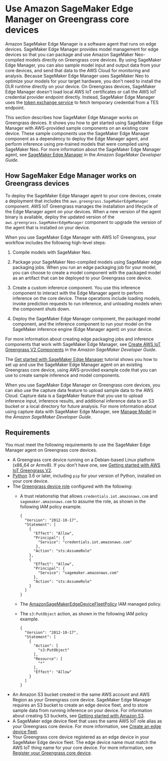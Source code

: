 # Use Amazon SageMaker Edge Manager on Greengrass core devices<a name="use-sagemaker-edge-manager"></a>

Amazon SageMaker Edge Manager is a software agent that runs on edge devices\. SageMaker Edge Manager provides model management for edge devices so that you can package and use Amazon SageMaker Neo\-compiled models directly on Greengrass core devices\. By using SageMaker Edge Manager, you can also sample model input and output data from your core devices, and send that data to the AWS Cloud for monitoring and analysis\. Because SageMaker Edge Manager uses SageMaker Neo to optimize your models for your target hardware, you don't need to install the DLR runtime directly on your device\. On Greengrass devices, SageMaker Edge Manager doesn't load local AWS IoT certificates or call the AWS IoT credential provider endpoint directly\. Instead, SageMaker Edge Manager uses the [token exchange service](token-exchange-service-component.md) to fetch temporary credential from a TES endpoint\. 

This section describes how SageMaker Edge Manager works on Greengrass devices\. It shows you how to get started using SageMaker Edge Manager with AWS\-provided sample components on an existing core device\. These sample components use the SageMaker Edge Manager component as a dependency to deploy the Edge Manager agent, and perform inference using pre\-trained models that were compiled using SageMaker Neo\. For more information about the SageMaker Edge Manager agent, see [SageMaker Edge Manager](https://docs.aws.amazon.com/sagemaker/latest/dg/edge.html) in the *Amazon SageMaker Developer Guide*\.



## How SageMaker Edge Manager works on Greengrass devices<a name="how-to-use-sdge-manager-with-greengrass"></a>

To deploy the SageMaker Edge Manager agent to your core devices, create a deployment that includes the `aws.greengrass.SageMakerEdgeManager` component\. AWS IoT Greengrass manages the installation and lifecycle of the Edge Manager agent on your devices\. When a new version of the agent binary is available, deploy the updated version of the `aws.greengrass.SageMakerEdgeManager` component to upgrade the version of the agent that is installed on your device\. 

When you use SageMaker Edge Manager with AWS IoT Greengrass, your workflow includes the following high\-level steps:

1. Compile models with SageMaker Neo\.

1. Package your SageMaker Neo\-compiled models using SageMaker edge packaging jobs\. When you run an edge packaging job for your model, you can choose to create a model component with the packaged model as an artifact that can be deployed to your Greengrass core device\. 

1. Create a custom inference component\. You use this inference component to interact with the Edge Manager agent to perform inference on the core device\. These operations include loading models, invoke prediction requests to run inference, and unloading models when the component shuts down\. 

1. Deploy the SageMaker Edge Manager component, the packaged model component, and the inference component to run your model on the SageMaker inference engine \(Edge Manager agent\) on your device\.

For more information about creating edge packaging jobs and inference components that work with SageMaker Edge Manager, see [Create AWS IoT Greengrass V2 Components](https://docs.aws.amazon.com/sagemaker/latest/dg/edge-greengrass-custom-component.html.html) in the *Amazon SageMaker Developer Guide*\.

The [Get started with SageMaker Edge Manager](get-started-with-edge-manager-on-greengrass.md) tutorial shows you how to set up and use the SageMaker Edge Manager agent on an existing Greengrass core device, using AWS\-provided example code that you can use to create sample inference and model components\. 

When you use SageMaker Edge Manager on Greengrass core devices, you can also use the capture data feature to upload sample data to the AWS Cloud\. Capture data is a SageMaker feature that you use to upload inference input, inference results, and additional inference data to an S3 bucket or a local directory for future analysis\. For more information about using capture data with SageMaker Edge Manager, see [Manage Model](https://docs.aws.amazon.com/sagemaker/latest/dg/edge-manage-model.html#edge-manage-model-capturedata) in the *Amazon SageMaker Developer Guide*\.

## Requirements<a name="greengrass-edge-manager-agent-requirements"></a>

You must meet the following requirements to use the SageMaker Edge Manager agent on Greengrass core devices\.<a name="sm-edge-manager-component-reqs"></a>
+ <a name="sm-req-core-device"></a>A Greengrass core device running on a Debian\-based Linux platform \(x86\_64 or Armv8\)\. If you don't have one, see [Getting started with AWS IoT Greengrass V2](getting-started.md)\.
+ <a name="sm-req-python"></a>[Python](https://www.python.org/downloads/) 3\.6 or later, including `pip` for your version of Python, installed on your core device\.
+ The [Greengrass device role](device-service-role.md) configured with the following: 
  + <a name="sm-req-iam-trust-relationship"></a>A trust relationship that allows `credentials.iot.amazonaws.com` and `sagemaker.amazonaws.com` to assume the role, as shown in the following IAM policy example\.

    ```
    { 
      "Version": "2012-10-17",
      "Statement": [ 
        { 
          "Effect": "Allow", 
          "Principal": {
            "Service": "credentials.iot.amazonaws.com"
           }, 
          "Action": "sts:AssumeRole" 
        },
        { 
          "Effect": "Allow", 
          "Principal": {
            "Service": "sagemaker.amazonaws.com"
          }, 
          "Action": "sts:AssumeRole" 
        } 
      ] 
    }
    ```
  + <a name="sm-req-iam-sagemanakeredgedevicefleetpolicy"></a>The [AmazonSageMakerEdgeDeviceFleetPolicy](https://console.aws.amazon.com/iam/home#/policies/arn:aws:iam::aws:policy/service-role/AmazonSageMakerEdgeDeviceFleetPolicy) IAM managed policy\.
  + <a name="sm-req-iam-s3-putobject"></a>The `s3:PutObject` action, as shown in the following IAM policy example\.

    ```
    {
      "Version": "2012-10-17",
      "Statement": [
        {
          "Action": [
            "s3:PutObject"
          ],
          "Resource": [
            "*"
          ],
          "Effect": "Allow"
        }
      ]
    }
    ```
+ <a name="sm-req-s3-bucket"></a>An Amazon S3 bucket created in the same AWS account and AWS Region as your Greengrass core device\. SageMaker Edge Manager requires an S3 bucket to create an edge device fleet, and to store sample data from running inference on your device\. For information about creating S3 buckets, see [Getting started with Amazon S3](https://docs.aws.amazon.com/AmazonS3/latest/userguide/GetStartedWithS3.html)\.
+ <a name="sm-req-edge-device-fleet"></a>A SageMaker edge device fleet that uses the same AWS IoT role alias as your Greengrass core device\. For more information, see [Create an edge device fleet](get-started-with-edge-manager-on-greengrass.md#create-edge-device-fleet-for-greengrass)\.
+ <a name="sm-req-edge-device"></a>Your Greengrass core device registered as an edge device in your SageMaker Edge device fleet\. The edge device name must match the AWS IoT thing name for your core device\. For more information, see [Register your Greengrass core device](get-started-with-edge-manager-on-greengrass.md#register-greengrass-core-device-in-sme)\.